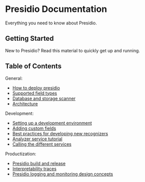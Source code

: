 # Presidio Documentation

Everything you need to know about Presidio.  

## Getting Started

New to Presidio? Read this material to quickly get up and running.

## Table of Contents

General:
- [How to deploy presidio](deploy.md)
- [Supported field types](field_types.md)
- [Database and storage scanner](tutorial_scheduler.md)
- [Architecture](design.md)

Development:
- [Setting up a development environment](development.md)
- [Adding custom fields](custom_fields.md)
- [Best practices for developing new recognizers](developing_recognizers.md)
- [Analyzer service tutorial](tutorial_analyzer.md)
- [Calling the different services](tutorial_service.md)

Productization:
- [Presidio build and release](build_release.md)
- [Interpretability traces](interpretability_logs.md)
- [Presidio logging and monitoring design concepts](monitoring_logging.md)
